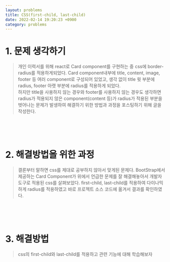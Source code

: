```yaml
---
layout: problems 
title: CSS(first-child, last-child)
date: 2022-02-14 19:20:23 +0900 
category: problems
---
```


# 1. 문제 생각하기

> 개인 이력서를 위해 react로 Card component를 구현하는 중 css에 border-radius를 적용하게되었다.
> Card component내부에 title, content, image, footer 등 여러 component로 구성되어 있었고,
> 생각 없이 title 윗 부분에 radius, footer 아랫 부분에 radius를 적용하게 되었다.  
> 하지만 title을 사용하지 않는 경우와 footer를 사용하지 않는 경우도 생각하면 radius가 적용되지 않은 component(content 등)가
> radius가 적용된 부분을 벗어나는 문제가 발생하여 해결하기 위한 방법과 과정을 포스팅하기 위해 글을 작성한다.

<br><br><br>

# 2. 해결방법을 위한 과정

> 결론부터 말하면 css를 제대로 공부하지 않아서 맞게된 문제다.
> BootStrap에서 제공하는 Card Component가 위에서 언급한 문제를 잘 해결해놓아서 개발자 도구로 적용된 css를 살펴보았다.
> first-child, last-child를 적용하여 다이나믹하게 radius를 적용하였고 바로 프로젝트 소스 코드에 옮겨서 결과를 확인하였다.

<br><br><br>

# 3. 해결방법

> css의 first-child와 last-child를 적용하고 관련 기능에 대해 학습해보자
